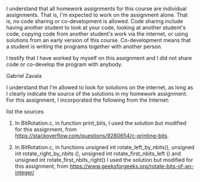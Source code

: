 I understand that all homework assignments for this course are individual assignments. That is, I'm expected to work on the assignment alone. That is, no code sharing or co-development is allowed. Code sharing include having another student to look at your code, looking at another student's code, copying code from another student's work via the internet, or using solutions from an early version of this course. Co-development means that a student is writing the programs together with another person. 

I testify that I have worked by myself on this assignment and I did not share code or co-develop the program with anybody. 

Gabriel Zavala

I understand that I'm allowed to look for solutions on the internet, as long as I clearly indicate the source of the solutions in my homework assignment. For this assignment, I incorporated the following from the Internet:

list the sources 

1) In BitRotation.c, in function print_bits, I used the solution but modified for this assignment, from https://stackoverflow.com/questions/9280654/c-printing-bits.

2) In BitRotation.c, in functions unsigned int rotate_left_by_nbits(), unsigned int rotate_right_by_nbits (), unsigned int rotate_first_nbits_left () and unsigned int rotate_first_nbits_right()  I used the solution but modified for this assignment, from https://www.geeksforgeeks.org/rotate-bits-of-an-integer/

